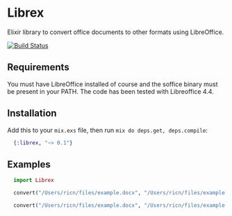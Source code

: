 Librex
======

Elixir library to convert office documents to other formats using LibreOffice.

[![Build Status](https://travis-ci.org/ricn/librex.png?branch=master)](https://travis-ci.org/ricn/librex)

## Requirements

You must have LibreOffice installed of course and the soffice binary must be present in your PATH.
The code has been tested with Libreoffice 4.4.

## Installation

Add this to your `mix.exs` file, then run `mix do deps.get, deps.compile`:

```elixir
  {:librex, "~> 0.1"}
```

## Examples
```elixir
  import Librex

  convert("/Users/ricn/files/example.docx", "/Users/ricn/files/example.pdf")

  convert("/Users/ricn/files/example.docx", "/Users/ricn/files/example.odt")
```
